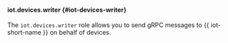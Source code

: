 #### iot.devices.writer {#iot-devices-writer}

The `iot.devices.writer` role allows you to send gRPC messages to {{ iot-short-name }} on behalf of devices.
